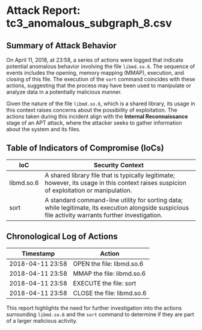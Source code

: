 # Attack Report: tc3_anomalous_subgraph_8.csv

## Summary of Attack Behavior

On April 11, 2018, at 23:58, a series of actions were logged that indicate potential anomalous behavior involving the file `libmd.so.6`. The sequence of events includes the opening, memory mapping (MMAP), execution, and closing of this file. The execution of the `sort` command coincides with these actions, suggesting that the process may have been used to manipulate or analyze data in a potentially malicious manner. 

Given the nature of the file `libmd.so.6`, which is a shared library, its usage in this context raises concerns about the possibility of exploitation. The actions taken during this incident align with the **Internal Reconnaissance** stage of an APT attack, where the attacker seeks to gather information about the system and its files.

## Table of Indicators of Compromise (IoCs)

| IoC            | Security Context                                                                                     |
|----------------|------------------------------------------------------------------------------------------------------|
| libmd.so.6     | A shared library file that is typically legitimate; however, its usage in this context raises suspicion of exploitation or manipulation. |
| sort           | A standard command-line utility for sorting data; while legitimate, its execution alongside suspicious file activity warrants further investigation. |

## Chronological Log of Actions

| Timestamp               | Action                                      |
|-------------------------|---------------------------------------------|
| 2018-04-11 23:58       | OPEN the file: libmd.so.6                  |
| 2018-04-11 23:58       | MMAP the file: libmd.so.6                  |
| 2018-04-11 23:58       | EXECUTE the file: sort                      |
| 2018-04-11 23:58       | CLOSE the file: libmd.so.6                  | 

This report highlights the need for further investigation into the actions surrounding `libmd.so.6` and the `sort` command to determine if they are part of a larger malicious activity.